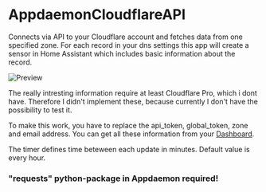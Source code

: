 # AppdaemonCloudflareAPI
Connects via API to your Cloudflare account and fetches data from one specified zone. 
For each record in your dns settings this app will create a sensor in Home Assistant which includes basic information about the record. 

![Preview](https://github.com/dolphinxjd/AppdaemonNetcupAPI/blob/master/HomeAssistant.png?raw=true)

The really intresting information require at least Cloudflare Pro, which i dont have. Therefore I didn't implement these, because currently I don't have the possibility to test it. 

To make this work, you have to replace the api_token, global_token, zone and email address. You can get all these information from your [Dashboard](dash.cloudflare.com).

The timer defines time beteween each update in minutes. Default value is every hour.

### "requests" python-package in Appdaemon required!
